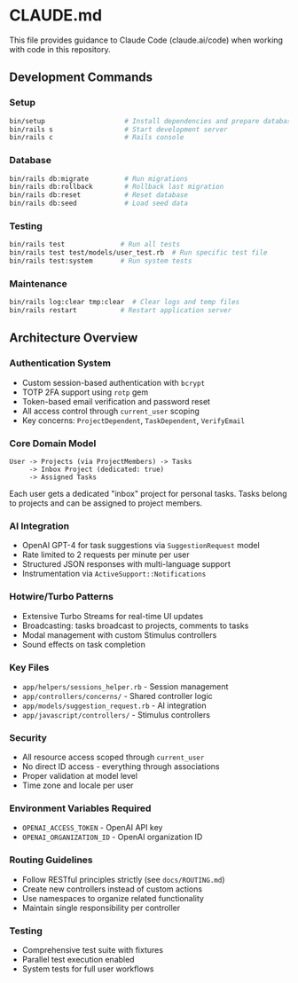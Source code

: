 # CLAUDE.md

This file provides guidance to Claude Code (claude.ai/code) when working with code in this repository.

## Development Commands

### Setup
```bash
bin/setup                    # Install dependencies and prepare database
bin/rails s                  # Start development server
bin/rails c                  # Rails console
```

### Database
```bash
bin/rails db:migrate         # Run migrations
bin/rails db:rollback        # Rollback last migration
bin/rails db:reset           # Reset database
bin/rails db:seed            # Load seed data
```

### Testing
```bash
bin/rails test              # Run all tests
bin/rails test test/models/user_test.rb  # Run specific test file
bin/rails test:system       # Run system tests
```

### Maintenance
```bash
bin/rails log:clear tmp:clear  # Clear logs and temp files
bin/rails restart           # Restart application server
```

## Architecture Overview

### Authentication System
- Custom session-based authentication with `bcrypt`
- TOTP 2FA support using `rotp` gem
- Token-based email verification and password reset
- All access control through `current_user` scoping
- Key concerns: `ProjectDependent`, `TaskDependent`, `VerifyEmail`

### Core Domain Model
```
User -> Projects (via ProjectMembers) -> Tasks
     -> Inbox Project (dedicated: true)
     -> Assigned Tasks
```

Each user gets a dedicated "inbox" project for personal tasks. Tasks belong to projects and can be assigned to project members.

### AI Integration
- OpenAI GPT-4 for task suggestions via `SuggestionRequest` model
- Rate limited to 2 requests per minute per user
- Structured JSON responses with multi-language support
- Instrumentation via `ActiveSupport::Notifications`

### Hotwire/Turbo Patterns
- Extensive Turbo Streams for real-time UI updates
- Broadcasting: tasks broadcast to projects, comments to tasks
- Modal management with custom Stimulus controllers
- Sound effects on task completion

### Key Files
- `app/helpers/sessions_helper.rb` - Session management
- `app/controllers/concerns/` - Shared controller logic
- `app/models/suggestion_request.rb` - AI integration
- `app/javascript/controllers/` - Stimulus controllers

### Security
- All resource access scoped through `current_user`
- No direct ID access - everything through associations
- Proper validation at model level
- Time zone and locale per user

### Environment Variables Required
- `OPENAI_ACCESS_TOKEN` - OpenAI API key
- `OPENAI_ORGANIZATION_ID` - OpenAI organization ID

### Routing Guidelines
- Follow RESTful principles strictly (see `docs/ROUTING.md`)
- Create new controllers instead of custom actions
- Use namespaces to organize related functionality
- Maintain single responsibility per controller

### Testing
- Comprehensive test suite with fixtures
- Parallel test execution enabled
- System tests for full user workflows
